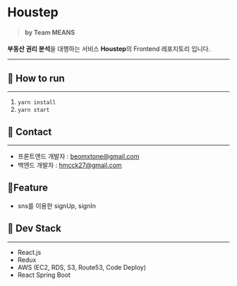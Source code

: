 # Houstep
> #### by Team MEANS

**부동산 권리 분석**을 대행하는 서비스 **Houstep**의 Frontend 레포지토리 입니다.

---

## 🔨 How to run

---
1. `yarn install`
2. `yarn start`


## 🔨 Contact  

---
- 프론트엔드 개발자 : [beomxtone@gmail.com](beomxtone@gmail.com)
- 백엔드 개발자 : [hmcck27@gmail.com](hmcck27@gmail.com)

## 🔨Feature
- sns를 이용한 signUp, signIn

## 🔨 Dev Stack

---
- React.js
- Redux
- AWS (EC2, RDS, S3, Route53, Code Deploy)
- React Spring Boot

